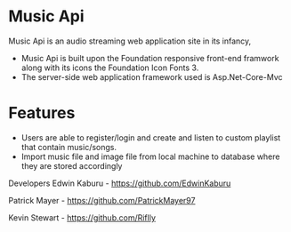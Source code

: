 # Music Api
Music Api is an audio streaming web application site in its infancy, 
 - Music Api is built upon the Foundation responsive front-end framwork along with its icons the Foundation Icon Fonts 3.
 - The server-side web application framework used is Asp.Net-Core-Mvc
# Features
- Users are able to register/login and create and listen to custom playlist that contain music/songs.
- Import music file and image file from local machine to database where they are stored accordingly

Developers
Edwin Kaburu - https://github.com/EdwinKaburu

Patrick Mayer - https://github.com/PatrickMayer97

Kevin Stewart - https://github.com/Riflly
